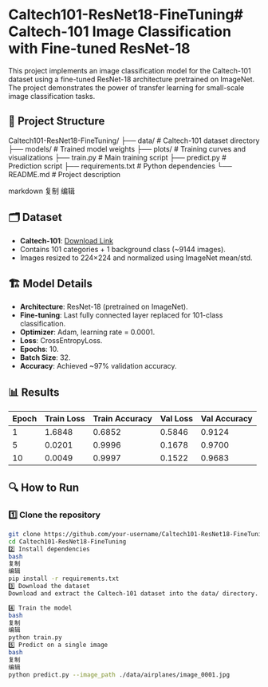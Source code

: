 # Caltech101-ResNet18-FineTuning# Caltech-101 Image Classification with Fine-tuned ResNet-18

This project implements an image classification model for the Caltech-101 dataset using a fine-tuned ResNet-18 architecture pretrained on ImageNet. The project demonstrates the power of transfer learning for small-scale image classification tasks.

## 📂 Project Structure

Caltech101-ResNet18-FineTuning/
├── data/ # Caltech-101 dataset directory
├── models/ # Trained model weights
├── plots/ # Training curves and visualizations
├── train.py # Main training script
├── predict.py # Prediction script
├── requirements.txt # Python dependencies
└── README.md # Project description

markdown
复制
编辑

## 🗂 Dataset

- **Caltech-101**: [Download Link](https://data.caltech.edu/records/mzrjq-6wc02)
- Contains 101 categories + 1 background class (~9144 images).
- Images resized to 224×224 and normalized using ImageNet mean/std.

## 🏗️ Model Details

- **Architecture**: ResNet-18 (pretrained on ImageNet).
- **Fine-tuning**: Last fully connected layer replaced for 101-class classification.
- **Optimizer**: Adam, learning rate = 0.0001.
- **Loss**: CrossEntropyLoss.
- **Epochs**: 10.
- **Batch Size**: 32.
- **Accuracy**: Achieved ~97% validation accuracy.

## 📊 Results

| Epoch | Train Loss | Train Accuracy | Val Loss | Val Accuracy |
|:----|:------------|:---------------|:---------|:-------------|
| 1    | 1.6848     | 0.6852         | 0.5846   | 0.9124       |
| 5    | 0.0201     | 0.9996         | 0.1678   | 0.9700       |
| 10   | 0.0049     | 0.9997         | 0.1522   | 0.9683       |

## 🔍 How to Run

### 1️⃣ Clone the repository

```bash
git clone https://github.com/your-username/Caltech101-ResNet18-FineTuning.git
cd Caltech101-ResNet18-FineTuning
2️⃣ Install dependencies
bash
复制
编辑
pip install -r requirements.txt
3️⃣ Download the dataset
Download and extract the Caltech-101 dataset into the data/ directory.

4️⃣ Train the model
bash
复制
编辑
python train.py
5️⃣ Predict on a single image
bash
复制
编辑
python predict.py --image_path ./data/airplanes/image_0001.jpg
